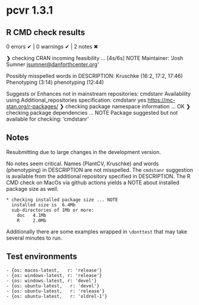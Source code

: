 # pcvr 1.3.1

## R CMD check results

0 errors ✔ | 0 warnings ✔ | 2 notes ✖

❯ checking CRAN incoming feasibility ... [4s/6s] NOTE
  Maintainer: ‘Josh Sumner <jsumner@danforthcenter.org>’
  
  Possibly misspelled words in DESCRIPTION:
    Kruschke (16:2, 17:2, 17:46)
    Phenotyping (3:14)
    phenotyping (12:44)

Suggests or Enhances not in mainstream repositories:
  cmdstanr
Availability using Additional_repositories specification:
  cmdstanr   yes   https://mc-stan.org/r-packages/
❯ checking package namespace information ... OK
❯ checking package dependencies ... NOTE
Package suggested but not available for checking: ‘cmdstanr’

## Notes

Resubmitting due to large changes in the development version.

No notes seem critical.
Names (PlantCV, Kruschke) and words (phenotyping) in DESCRIPTION are not misspelled.
The `cmdstanr` suggestion is available from the additional repository specified in DESCRIPTION.
The R CMD check on MacOs via github actions yields a NOTE about installed package size as well.

```
* checking installed package size ... NOTE
  installed size is  6.4Mb
  sub-directories of 1Mb or more:
    doc   4.1Mb
    R     2.0Mb
```

Additionally there are some examples wrapped in `\donttest` that may take several minutes to run.

## Test environments

```
- {os: macos-latest,   r: 'release'}
- {os: windows-latest, r: 'release'}
- {os: windows-latest, r: 'devel'}
- {os: ubuntu-latest,   r: 'devel'}
- {os: ubuntu-latest,   r: 'release'}
- {os: ubuntu-latest,   r: 'oldrel-1'}
```
